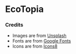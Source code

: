 # EcoTopia




### Credits

- Images are from [Unsplash](https://unsplash.com/)
- Fonts are from [Google Fonts](https://fonts.google.com/)
- Icons are from [Icons8](https://icons8.com/)